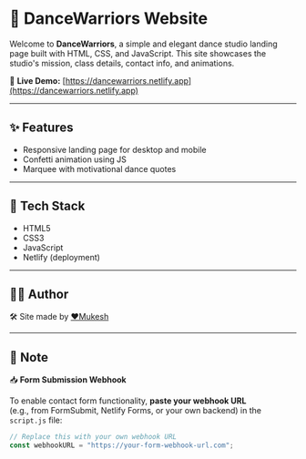 # 💃 DanceWarriors Website

Welcome to **DanceWarriors**, a simple and elegant dance studio landing page built with HTML, CSS, and JavaScript. This site showcases the studio's mission, class details, contact info, and animations.

🔗 **Live Demo:** [https://dancewarriors.netlify.app](https://dancewarriors.netlify.app)

---

## ✨ Features

- Responsive landing page for desktop and mobile
- Confetti animation using JS
- Marquee with motivational dance quotes

---

## 🔧 Tech Stack

- HTML5  
- CSS3  
- JavaScript  
- Netlify (deployment)

---

## 🙋‍♂️ Author

🛠️ Site made by [❤️Mukesh](https://github.com/mukeshzzz)  



---

## 📌 Note

📥 **Form Submission Webhook**

To enable contact form functionality, **paste your webhook URL**  
(e.g., from FormSubmit, Netlify Forms, or your own backend) in the `script.js` file:

```js
// Replace this with your own webhook URL
const webhookURL = "https://your-form-webhook-url.com";




